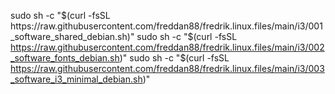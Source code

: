 sudo sh -c "$(curl -fsSL https://raw.githubusercontent.com/freddan88/fredrik.linux.files/main/i3/001_software_shared_debian.sh)"
sudo sh -c "$(curl -fsSL https://raw.githubusercontent.com/freddan88/fredrik.linux.files/main/i3/002_software_fonts_debian.sh)"
sudo sh -c "$(curl -fsSL https://raw.githubusercontent.com/freddan88/fredrik.linux.files/main/i3/003_software_i3_minimal_debian.sh)"
